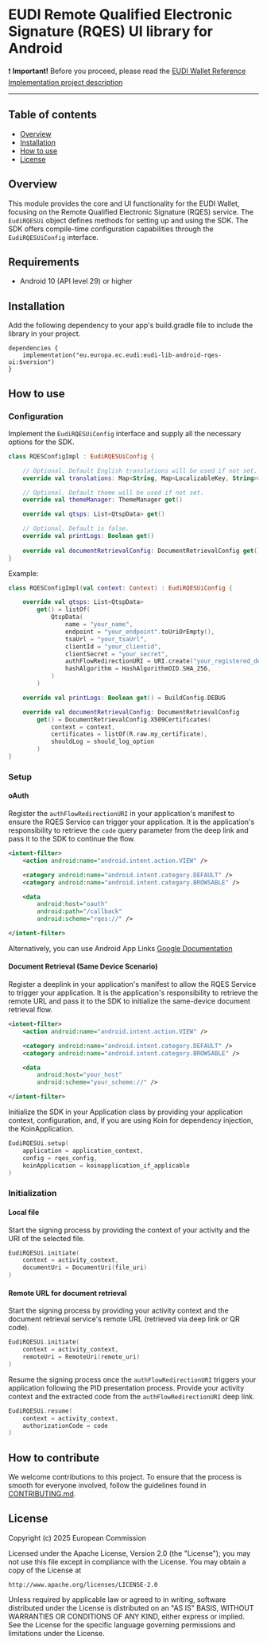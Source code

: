 # EUDI Remote Qualified Electronic Signature (RQES) UI library for Android

:heavy_exclamation_mark: **Important!** Before you proceed, please read
the [EUDI Wallet Reference Implementation project description](https://github.com/eu-digital-identity-wallet/.github/blob/main/profile/reference-implementation.md)

----

## Table of contents

* [Overview](#overview)
* [Installation](#installation)
* [How to use](#how-to-use)
* [License](#license)

## Overview

This module provides the core and UI functionality for the EUDI Wallet, focusing on the Remote Qualified Electronic Signature (RQES) service. 
The `EudiRQESUi` object defines methods for setting up and using the SDK. The SDK offers compile-time configuration capabilities through the `EudiRQESUiConfig` interface.

## Requirements

- Android 10 (API level 29) or higher

## Installation

Add the following dependency to your app's build.gradle file to include the library in your project.

```Gradle
dependencies {
    implementation("eu.europa.ec.eudi:eudi-lib-android-rqes-ui:$version")
}
```

## How to use

### Configuration

Implement the `EudiRQESUiConfig` interface and supply all the necessary options for the SDK.

```kotlin
class RQESConfigImpl : EudiRQESUiConfig {

    // Optional. Default English translations will be used if not set.
    override val translations: Map<String, Map<LocalizableKey, String>> get()

    // Optional. Default theme will be used if not set.
    override val themeManager: ThemeManager get()

    override val qtsps: List<QtspData> get()

    // Optional. Default is false.
    override val printLogs: Boolean get()
            
    override val documentRetrievalConfig: DocumentRetrievalConfig get()
}
```

Example:

```kotlin
class RQESConfigImpl(val context: Context) : EudiRQESUiConfig {

    override val qtsps: List<QtspData>
        get() = listOf(
            QtspData(
                name = "your_name",
                endpoint = "your_endpoint".toUriOrEmpty(),
                tsaUrl = "your_tsaUrl",
                clientId = "your_clientid",
                clientSecret = "your_secret",
                authFlowRedirectionURI = URI.create("your_registered_deeplink"),
                hashAlgorithm = HashAlgorithmOID.SHA_256,
            )
        )

    override val printLogs: Boolean get() = BuildConfig.DEBUG

    override val documentRetrievalConfig: DocumentRetrievalConfig
        get() = DocumentRetrievalConfig.X509Certificates(
            context = context,
            certificates = listOf(R.raw.my_certificate),
            shouldLog = should_log_option
        )
}
```

### Setup

#### oAuth

Register the `authFlowRedirectionURI` in your application's manifest to ensure the RQES Service can trigger your application.
It is the application's responsibility to retrieve the `code` query parameter from the deep link and pass it to the SDK to continue the flow.

```Xml
<intent-filter>
    <action android:name="android.intent.action.VIEW" />

    <category android:name="android.intent.category.DEFAULT" />
    <category android:name="android.intent.category.BROWSABLE" />

    <data
        android:host="oauth"
        android:path="/callback"
        android:scheme="rqes://" />

</intent-filter>
```

Alternatively, you can use Android App Links [Google Documentation](https://developer.android.com/studio/write/app-link-indexing)

#### Document Retrieval (Same Device Scenario)

Register a deeplink in your application's manifest to allow the RQES Service to trigger your application.
It is the application's responsibility to retrieve the remote URL and pass it to the SDK to initialize the same-device document retrieval flow.

```Xml
<intent-filter>
    <action android:name="android.intent.action.VIEW" />

    <category android:name="android.intent.category.DEFAULT" />
    <category android:name="android.intent.category.BROWSABLE" />

    <data
        android:host="your_host"
        android:scheme="your_scheme://" />

</intent-filter>
```

Initialize the SDK in your Application class by providing your application context, configuration, and, if you are using Koin for dependency injection, the KoinApplication.

```kotlin
EudiRQESUi.setup(
    application = application_context,
    config = rqes_config,
    koinApplication = koinapplication_if_applicable
)
```

### Initialization

#### Local file

Start the signing process by providing the context of your activity and the URI of the selected file.

```kotlin
EudiRQESUi.initiate(
    context = activity_context,
    documentUri = DocumentUri(file_uri)
)
```

#### Remote URL for document retrieval

Start the signing process by providing your activity context and the document retrieval service's remote URL (retrieved via deep link or QR code).

```kotlin
EudiRQESUi.initiate(
    context = activity_context,
    remoteUri = RemoteUri(remote_uri)
)
```

Resume the signing process once the `authFlowRedirectionURI` triggers your application following the PID presentation process. 
Provide your activity context and the extracted code from the `authFlowRedirectionURI` deep link.

```kotlin
EudiRQESUi.resume(
    context = activity_context,
    authorizationCode = code
)
```

## How to contribute

We welcome contributions to this project. To ensure that the process is smooth for everyone
involved, follow the guidelines found in [CONTRIBUTING.md](CONTRIBUTING.md).

## License

Copyright (c) 2025 European Commission

Licensed under the Apache License, Version 2.0 (the "License");
you may not use this file except in compliance with the License.
You may obtain a copy of the License at

    http://www.apache.org/licenses/LICENSE-2.0

Unless required by applicable law or agreed to in writing, software
distributed under the License is distributed on an "AS IS" BASIS,
WITHOUT WARRANTIES OR CONDITIONS OF ANY KIND, either express or implied.
See the License for the specific language governing permissions and
limitations under the License.
